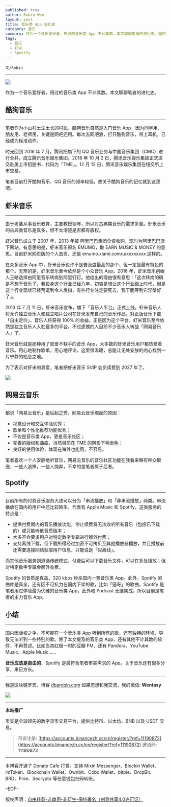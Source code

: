 ```yaml
---
published: true
author: Robin Wen
layout: post
title: 音乐类 App 进化史
category: 音乐
summary: 作为一个音乐爱好者，用过的音乐类 App 不计其数。本文聊聊笔者的进化史。国内因版权之争，不可能在一个音乐类 App 听到所有的歌，还有独特的环境，导致无法听到一些特别的歌。除了本文提及的音乐类 App，还有其他不计其数的软件，不再赘述。比如当初红极一时的豆瓣 FM、还有 Pandora、YouTube Music、Apple Music……音乐应该是自由的，Spotify 是最符合笔者审美需求的 App。关于音乐还有很多分享，来日方长。
tags:
  - 音乐
  - 虾米
  - Spotify
---
```


`文/Robin`

***

![](https://cdn.dbarobin.com/vsrbtos.png)

作为一个音乐爱好者，用过的音乐类 App 不计其数。本文聊聊笔者的进化史。

## 酷狗音乐
***

笔者作为小山村土生土长的村民，酷狗音乐自然是入门音乐 App，因为同学用、朋友用、老师用，关键是网吧还用。每次去网吧浪，打开酷狗音乐，带上耳机，已经成为标准动作。

时光回到 2016 年 7 月，腾讯把旗下的 QQ 音乐业务与中国音乐集团（CMC）进行合并，成立腾讯音乐娱乐集团。2018 年 10 月 2 日，腾讯音乐娱乐集团正式递交赴美上市招股书，代码为「TME」。12 月 12 日，腾讯音乐娱乐集团在纽交所上市交易。

笔者目前打开酷狗音乐、QQ 音乐的频率较低，故关于酷狗音乐的记忆就到这里吧。

## 虾米音乐
***

由于老婆从事音乐教育，主要教授钢琴，所以对古典类音乐的需求多些。虾米音乐的古典类音乐是真多，但不太清楚是否都有版权。

虾米音乐成立于 2007 年，2013 年被 阿里巴巴集团全资收购，现时为阿里巴巴旗下网站。有意思的是，虾米音乐原名 EMUMO，取 EARN MUSIC & MONEY 的意思。目前虾米网页版的个人首页，还是 emumo.xiami.com/u/xxxxxxxx 这样的。

在众多音乐 App 中，虾米音乐也许不是普及度最高的那个，但一定是最有特色的那个。无奈的是，虾米音乐至今依然是个小众音乐 App。2016 年，虾米音乐创始人王皓选择由阿里音乐转岗到阿里钉钉。他给出的理由很有意思：「这次转岗的确是不想干音乐了，我投身这个行业已经八年，初衷是想让这个行业跟上时代，但是这个行业现状已经荒诞到令人发指，有些行业注定要死去，我干脆等到它涅槃好了」。

2013 年 7 月 11 日，虾米音乐宣布，旗下「音乐人平台」正式上线。虾米音乐人将允许独立音乐人和独立唱片公司在虾米发布自己的音乐作品，对正版音乐下载「自主定价」，音乐人将获得 100% 的收益。正是因为这个平台，虾米音乐至今依然是独立音乐人入驻最多的平台。不过遗憾的人目前不少音乐人转战「网易音乐人」了。

虾米音乐就是那种用了就爱不释手的音乐 App，大多数的虾米音乐用户都热爱着音乐。用心地制作歌单，用心地评论，这里很温暖，总能让无处安放的内心找到一片宁静的栖息之地。

为了表示对虾米的真爱，笔者把虾米音乐 SVIP 会员续费到 2027 年了。

![](https://cdn.dbarobin.com/n74qnnc.png)

## 网易云音乐
***

都说「网易云音乐」是后起之秀。网易云音乐崛起的原因：

* 视觉设计和交互体验优秀；
* 歌单和个性化推荐功能优秀；
* 不仅是音乐类 App，更是音乐社区；
* 完善的版权和曲库，当然目前在 TME 的阴影下稍逊色；
* 良好的使用体验，体现在海外也能用，不容易。

笔者喜欢一个人安静地听音乐，网易云音乐的音乐社区功能在我看来略有哗众取宠，一些人追捧，一些人抛弃，不幸的是笔者属于后者。

## Spotify
***

目前所有的付费音乐服务大致可以分为「串流播放」和「非串流播放」两类。串流播放在国内的用户中还比较陌生，代表有 Apple Music 和 Spotify，这类服务的特点是：

* 提供付费期内的音乐播放功能，停止续费将无法收听所有音乐（包括已下载的）或只能听低音质版本；
* 大多不会要求用户对特定数字专辑进行额外付费；
* 支持离线下载，但下载所得经过加密不可拷贝至其他播放器播放，并且播放前还需要连接网络获取用户信息，只能说是「假离线」。

而其他音乐服务则遵循传统模式，付费后可以下载音乐文件，可以在多处播放；但对特定数字专辑会额外收费。

Spotify 的音质是真高，320 kbps 秒杀国内一票音乐类 App。此外，Spotify 的曲库是真全，还有因不可抗力在国内下架的歌，比如「逼哥」的歌曲。Spotify 是笔者用过体验最为优雅的音乐类 App，此外和 Podcast 无缝集成，所以目前是笔者的主力音乐 App。

## 小结
***

国内因版权之争，不可能在一个音乐类 App 听到所有的歌，还有独特的环境，导致无法听到一些特别的歌。除了本文提及的音乐类 App，还有其他不计其数的软件，不再赘述。比如当初红极一时的豆瓣 FM、还有 Pandora、YouTube Music、Apple Music……

**音乐应该是自由的**，Spotify 是最符合笔者审美需求的 App。关于音乐还有很多分享，来日方长。

***

我是区块链罗宾，博客 [dbarobin.com](https://dbarobin.com/)
如果您想和我交流，我的微信: **Wentasy**

![](https://cdn.dbarobin.com/v4yywe2.png)

***

**本站推广**

币安是全球领先的数字货币交易平台，提供比特币、以太坊、BNB 以及 USDT 交易。

> 币安注册: [https://accounts.binancezh.cc/cn/register/?ref=11190872](https://accounts.binancezh.cc/cn/register/?ref=11190872)
> 邀请码: **11190872**

***

本博客开通了 Donate Cafe 打赏，支持 Mixin Messenger、Blockin Wallet、imToken、Blockchain Wallet、Ownbit、Cobo Wallet、bitpie、DropBit、BRD、Pine、Secrypto 等任意钱包扫码转账。

<center>
    <div class="--donate-button"
         data-button-id="f8b9df0d-af9a-460d-8258-d3f435445075"
    ></div>
</center>

–EOF–

版权声明：[自由转载-非商用-非衍生-保持署名（创意共享4.0许可证）](http://creativecommons.org/licenses/by-nc-nd/4.0/deed.zh)